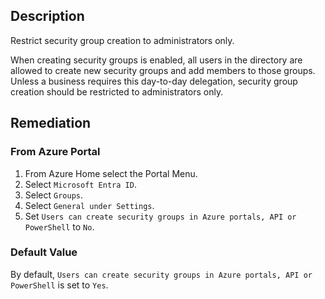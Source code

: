## Description

Restrict security group creation to administrators only.

When creating security groups is enabled, all users in the directory are allowed to create new security groups and add members to those groups. Unless a business requires this day-to-day delegation, security group creation should be restricted to administrators only.

## Remediation

### From Azure Portal

1. From Azure Home select the Portal Menu.
2. Select `Microsoft Entra ID`.
3. Select `Groups`.
4. Select `General under Settings`.
5. Set `Users can create security groups in Azure portals, API or PowerShell` to `No`.

### Default Value

By default, `Users can create security groups in Azure portals, API or PowerShell` is set to `Yes`.